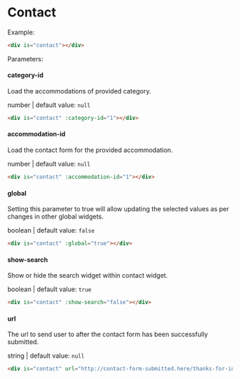 # Contact

Example:
```html
<div is="contact"></div>
```

Parameters:

#### category-id

Load the accommodations of provided category.

number | default value: `null`

```html
<div is="contact" :category-id="1"></div>
```

#### accommodation-id

Load the contact form for the provided accommodation.

number | default value: `null`

```html
<div is="contact" :accommodation-id="1"></div>
```

#### global

Setting this parameter to true will allow updating the selected values as per changes in other global widgets.

boolean | default value: `false`

```html
<div is="contact" :global="true"></div>
```

#### show-search

Show or hide the search widget within contact widget.

boolean | default value: `true`

```html
<div is="contact" :show-search="false"></div>
```

#### url

The url to send user to after the contact form has been successfully submitted.

string | default value: `null`

```html
<div is="contact" url="http://contact-form-submitted.here/thanks-for-interest"></div>
```
